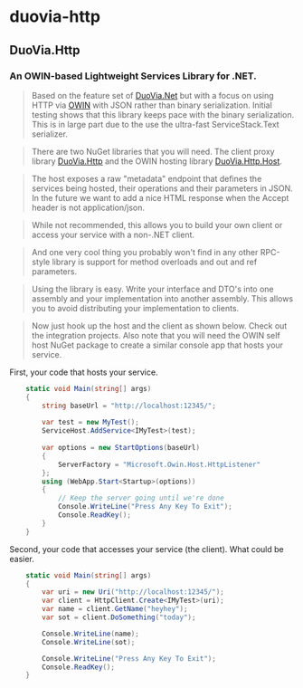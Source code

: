 duovia-http
==========

DuoVia.Http
----------
### An OWIN-based Lightweight Services Library for .NET.

> Based on the feature set of [DuoVia.Net][1] but with a focus on using HTTP via [OWIN][2] with JSON rather than binary serialization. Initial testing shows that this library keeps pace with the binary serialization. This is in large part due to the use the ultra-fast ServiceStack.Text serializer.

> There are two NuGet libraries that you will need. The client proxy library [DuoVia.Http][3] and the OWIN hosting library [DuoVia.Http.Host][4]. 

> The host exposes a raw "metadata" endpoint that defines the services being hosted, their operations and their parameters in JSON. In the future we want to add a nice HTML response when the Accept header is not application/json.

> While not recommended, this allows you to build your own client or access your service with a non-.NET client. 

> And one very cool thing you probably won't find in any other RPC-style library is support for method overloads and out and ref parameters.

> Using the library is easy. Write your interface and DTO's into one assembly and your implementation into another assembly. This allows you to avoid distributing your implementation to clients.

> Now just hook up the host and the client as shown below. Check out the integration projects. Also note that you will need the OWIN self host NuGet package to create a similar console app that hosts your service.
 
First, your code that hosts your service.

```C#
	static void Main(string[] args) 
	{ 
		string baseUrl = "http://localhost:12345/"; 
	 
		var test = new MyTest(); 
		ServiceHost.AddService<IMyTest>(test); 
	 
		var options = new StartOptions(baseUrl) 
		{ 
			ServerFactory = "Microsoft.Owin.Host.HttpListener" 
		}; 
		using (WebApp.Start<Startup>(options)) 
		{ 
			// Keep the server going until we're done 
			Console.WriteLine("Press Any Key To Exit"); 
			Console.ReadKey(); 
		} 
	}
```
Second, your code that accesses your service (the client). What could be easier.

```C#
	static void Main(string[] args)
	{
		var uri = new Uri("http://localhost:12345/");
		var client = HttpClient.Create<IMyTest>(uri);
		var name = client.GetName("heyhey");
		var sot = client.DoSomething("today");

		Console.WriteLine(name);
		Console.WriteLine(sot);

		Console.WriteLine("Press Any Key To Exit");
		Console.ReadKey();
	}
```

[1]: https://github.com/duovia/duovia-net                "DuoVia.Net"
[2]: http://www.owin.org                                 "OWIN"
[3]: http://www.nuget.org/packages/DuoVia.Http/          "DuoVia.Http"
[4]: http://www.nuget.org/packages/DuoVia.Http.Host/     "DuoVia.Http.Host"
